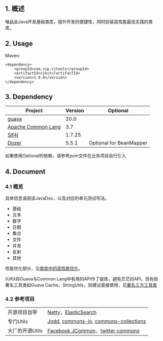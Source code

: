 ## 1. 概述

唯品会Java开发基础类库，提升开发的便捷性，同时封装高性能最佳实践的类库。

## 2. Usage

Maven:

```
<dependency>
	<groupId>com.vip.vjtools</groupId>
	<artifactId>vjkit</artifactId>
	<version>1.0.0</version>
</dependency>
```

## 3. Dependency

| Project | Version | Optional|
|--- | --- | --- |
|[guava](https://github.com/google/guava) | 20.0 ||
|[Apache Common Lang](https://github.com/apache/commons-lang) | 3.7 ||
|[Slf4j](https://www.slf4j.org) | 1.7.25 ||
|[Dozer](http://dozermapper.github.io/) | 5.5.1 |Optional for BeanMapper |

如果使用Optional的依赖，请参考pom文件在业务项目自行引入

## 4. Document

### 4.1 概览

具体信息请阅读JavaDoc，以及对应的单元测试写法。

* 基础
* 文本
* 数字
* 日期
* 集合
* 文件
* 并发
* 反射
* 其他

性能优化部分，见[类库中的高性能优化](http://wiki.corp.vipshop.com/pages/viewpage.action?pageId=174875086)。

VJKit将Guava与Common Lang中有用的API作了提炼，避免茫茫的API。但有些著名工具类如Guava Cache，StringUtils，则建议直接使用，见[著名三方工具类](docs/famous3rd.md)

### 4.2 参考项目

|||
|--- | --- |
|开源项目自带|[Netty](https://github.com/netty/netty/)，[ElasticSearch](https://github.com/elastic/elasticsearch)|
| 专门Utils |[Jodd](https://github.com/oblac/jodd/), [commons-io](https://github.com/apache/commons-io), [commons-collections](https://github.com/apache/commons-collections)|
| 大厂的开源Utils|[Facebook JCommon](https://github.com/facebook/jcommon)，[twitter commons](https://github.com/twitter/commons)


